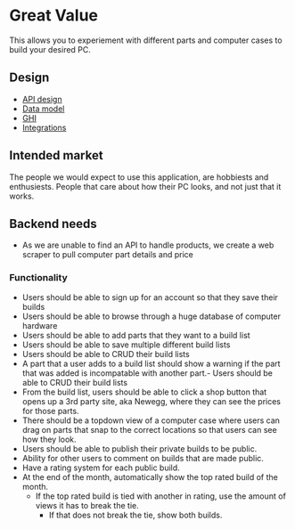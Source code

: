 # Great Value

This allows you to experiement with different parts and computer cases to build your desired PC.

## Design

- [API design](docs/apis.md)
- [Data model](docs/data-model.md)
- [GHI](docs/ghi.md)
- [Integrations](docs/integrations.md)

## Intended market

The people we would expect to use this application, are hobbiests and enthusiests.
People that care about how their PC looks, and not just that it works.

## Backend needs

- As we are unable to find an API to handle products, we create a web scraper to pull computer part details and price

### Functionality

- Users should be able to sign up for an account so that they save their builds
- Users should be able to browse through a huge database of computer hardware
- Users should be able to add parts that they want to a build list
- Users should be able to save multiple different build lists
- Users should be able to CRUD their build lists
- A part that a user adds to a build list should show a warning if the part that was added is incompatable with another part.- Users should be able to CRUD their build lists
- From the build list, users should be able to click a shop button that opens up a 3rd party site, aka Newegg, where they can see the prices for those parts.
- There should be a topdown view of a computer case where users can drag on parts that snap to the correct locations so that users can see how they look.
- Users should be able to publish their private builds to be public.
- Ability for other users to comment on builds that are made public.
- Have a rating system for each public build.
- At the end of the month, automatically show the top rated build of the month.
  - If the top rated build is tied with another in rating, use the amount of views it has to break the tie.
    - If that does not break the tie, show both builds.

